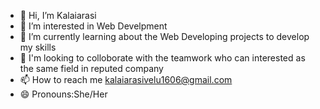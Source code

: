 - 👋 Hi, I’m Kalaiarasi
- 👀 I’m interested in Web Develpment
- 🌱 I’m currently learning about the Web Developing projects to develop my skills 
- 💞️ I'm looking to colloborate with the teamwork who can interested as the same field in reputed company
- 📫 How to reach me kalaiarasivelu1606@gmail.com
- 😄 Pronouns:She/Her


<!---
Kalaiarasi16/Kalaiarasi16 is a ✨ special ✨ repository because its `README.md` (this file) appears on your GitHub profile.
You can click the Preview link to take a look at your changes.
--->
